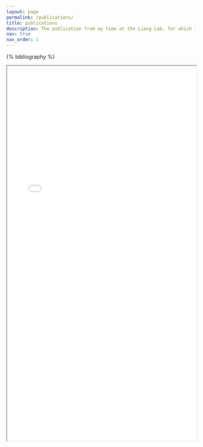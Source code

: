 ```yaml
---
layout: page
permalink: /publications/
title: publications
description: The publication from my time at the Liang Lab, for which I was the co-lead author. The full list of contributions can be found at the bottom of the article. 
nav: true
nav_order: 1
---
```


<!-- _pages/publications.md -->

<!-- Bibsearch Feature -->

<div class="publications">

{% bibliography %}

</div>

<iframe src="../assets/pdf/insilicoarticle.pdf" width="100%" height="1000px"></iframe>